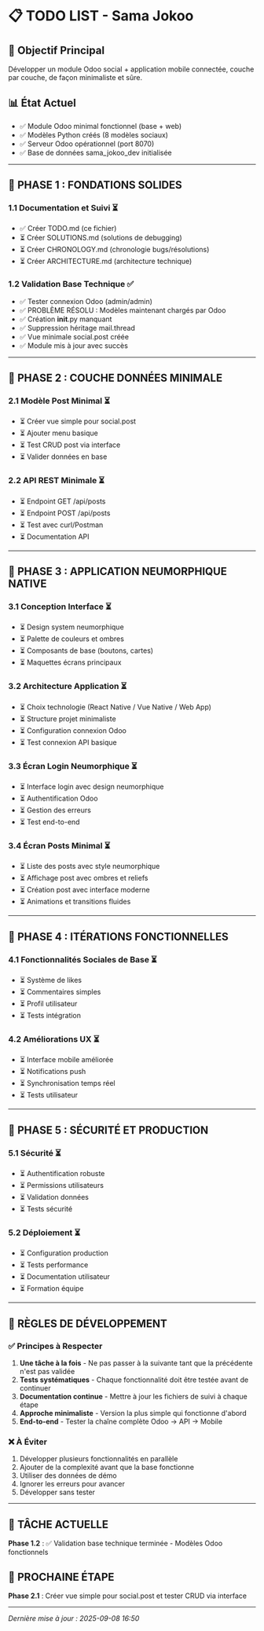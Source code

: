 # 📋 TODO LIST - Sama Jokoo

## 🎯 Objectif Principal
Développer un module Odoo social + application mobile connectée, couche par couche, de façon minimaliste et sûre.

## 📊 État Actuel
- ✅ Module Odoo minimal fonctionnel (base + web)
- ✅ Modèles Python créés (8 modèles sociaux)
- ✅ Serveur Odoo opérationnel (port 8070)
- ✅ Base de données sama_jokoo_dev initialisée

---

## 🔄 PHASE 1 : FONDATIONS SOLIDES

### 1.1 Documentation et Suivi ⏳
- ✅ Créer TODO.md (ce fichier)
- ⏳ Créer SOLUTIONS.md (solutions de debugging)
- ⏳ Créer CHRONOLOGY.md (chronologie bugs/résolutions)
- ⏳ Créer ARCHITECTURE.md (architecture technique)

### 1.2 Validation Base Technique ✅
- ✅ Tester connexion Odoo (admin/admin)
- ✅ PROBLÈME RÉSOLU : Modèles maintenant chargés par Odoo
- ✅ Création __init__.py manquant
- ✅ Suppression héritage mail.thread
- ✅ Vue minimale social.post créée
- ✅ Module mis à jour avec succès

---

## 🔄 PHASE 2 : COUCHE DONNÉES MINIMALE

### 2.1 Modèle Post Minimal ⏳
- ⏳ Créer vue simple pour social.post
- ⏳ Ajouter menu basique
- ⏳ Test CRUD post via interface
- ⏳ Valider données en base

### 2.2 API REST Minimale ⏳
- ⏳ Endpoint GET /api/posts
- ⏳ Endpoint POST /api/posts
- ⏳ Test avec curl/Postman
- ⏳ Documentation API

---

## 🔄 PHASE 3 : APPLICATION NEUMORPHIQUE NATIVE

### 3.1 Conception Interface ⏳
- ⏳ Design system neumorphique
- ⏳ Palette de couleurs et ombres
- ⏳ Composants de base (boutons, cartes)
- ⏳ Maquettes écrans principaux

### 3.2 Architecture Application ⏳
- ⏳ Choix technologie (React Native / Vue Native / Web App)
- ⏳ Structure projet minimaliste
- ⏳ Configuration connexion Odoo
- ⏳ Test connexion API basique

### 3.3 Écran Login Neumorphique ⏳
- ⏳ Interface login avec design neumorphique
- ⏳ Authentification Odoo
- ⏳ Gestion des erreurs
- ⏳ Test end-to-end

### 3.4 Écran Posts Minimal ⏳
- ⏳ Liste des posts avec style neumorphique
- ⏳ Affichage post avec ombres et reliefs
- ⏳ Création post avec interface moderne
- ⏳ Animations et transitions fluides

---

## 🔄 PHASE 4 : ITÉRATIONS FONCTIONNELLES

### 4.1 Fonctionnalités Sociales de Base ⏳
- ⏳ Système de likes
- ⏳ Commentaires simples
- ⏳ Profil utilisateur
- ⏳ Tests intégration

### 4.2 Améliorations UX ⏳
- ⏳ Interface mobile améliorée
- ⏳ Notifications push
- ⏳ Synchronisation temps réel
- ⏳ Tests utilisateur

---

## 🔄 PHASE 5 : SÉCURITÉ ET PRODUCTION

### 5.1 Sécurité ⏳
- ⏳ Authentification robuste
- ⏳ Permissions utilisateurs
- ⏳ Validation données
- ⏳ Tests sécurité

### 5.2 Déploiement ⏳
- ⏳ Configuration production
- ⏳ Tests performance
- ⏳ Documentation utilisateur
- ⏳ Formation équipe

---

## 📝 RÈGLES DE DÉVELOPPEMENT

### ✅ Principes à Respecter
1. **Une tâche à la fois** - Ne pas passer à la suivante tant que la précédente n'est pas validée
2. **Tests systématiques** - Chaque fonctionnalité doit être testée avant de continuer
3. **Documentation continue** - Mettre à jour les fichiers de suivi à chaque étape
4. **Approche minimaliste** - Version la plus simple qui fonctionne d'abord
5. **End-to-end** - Tester la chaîne complète Odoo → API → Mobile

### ❌ À Éviter
1. Développer plusieurs fonctionnalités en parallèle
2. Ajouter de la complexité avant que la base fonctionne
3. Utiliser des données de démo
4. Ignorer les erreurs pour avancer
5. Développer sans tester

---

## 🎯 TÂCHE ACTUELLE
**Phase 1.2** : ✅ Validation base technique terminée - Modèles Odoo fonctionnels

## 📅 PROCHAINE ÉTAPE
**Phase 2.1** : Créer vue simple pour social.post et tester CRUD via interface

---

*Dernière mise à jour : 2025-09-08 16:50*